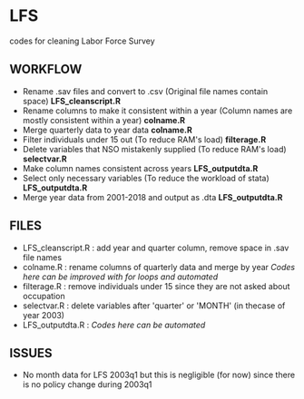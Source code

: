 # LFS
codes for cleaning Labor Force Survey

## WORKFLOW
- Rename .sav files and convert to .csv (Original file names contain space) **LFS_cleanscript.R**
- Rename columns to make it consistent within a year (Column names are mostly consistent within a year) **colname.R**
- Merge quarterly data to year data **colname.R**
- Filter individuals under 15 out (To reduce RAM's load) **filterage.R**
- Delete variables that NSO mistakenly supplied (To reduce RAM's load) **selectvar.R**
- Make column names consistent across years **LFS_outputdta.R**
- Select only necessary variables (To reduce the workload of stata) **LFS_outputdta.R**
- Merge year data from 2001-2018 and output as .dta **LFS_outputdta.R**

## FILES
- LFS_cleanscript.R : add year and quarter column, remove space in .sav file names
- colname.R : rename columns of quarterly data and merge by year *Codes here can be improved with for loops and automated*
- filterage.R : remove individuals under 15 since they are not asked about occupation
- selectvar.R : delete variables after 'quarter' or 'MONTH' (in thecase of year 2003)
- LFS_outputdta.R : *Codes here can be automated*

## ISSUES
- No month data for LFS 2003q1 but this is negligible (for now) since there is no policy change during 2003q1
